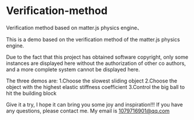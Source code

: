 # Verification-method
Verification method based on matter.js physics engine、

This is a demo based on the verification method of the matter.js physics engine.

Due to the fact that this project has obtained software copyright, only some instances are displayed here without the authorization of other co authors, and a more complete system cannot be displayed here.

The three demos are:
1.Choose the slowest sliding object
2.Choose the object with the highest elastic stiffness coefficient
3.Control the big ball to hit the building block

Give it a try, I hope it can bring you some joy and inspiration!!!
If you have any questions, please contact me. My email is 1079716901@qq.com
